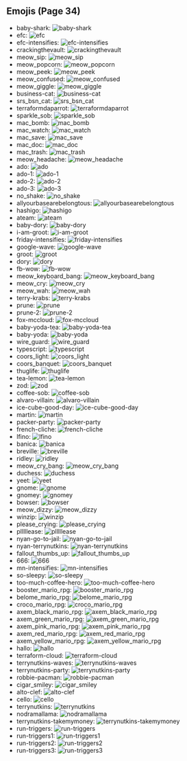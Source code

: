 
## Emojis (Page 34)

* baby-shark: ![baby-shark](output/baby-shark.png)
* efc: ![efc](output/efc.gif)
* efc-intensifies: ![efc-intensifies](output/efc-intensifies.gif)
* crackingthevault: ![crackingthevault](output/crackingthevault.jpg)
* meow_sip: ![meow_sip](output/meow_sip.png)
* meow_popcorn: ![meow_popcorn](output/meow_popcorn.gif)
* meow_peek: ![meow_peek](output/meow_peek.png)
* meow_confused: ![meow_confused](output/meow_confused.png)
* meow_giggle: ![meow_giggle](output/meow_giggle.png)
* business-cat: ![business-cat](output/business-cat.png)
* srs_bsn_cat: ![srs_bsn_cat](output/srs_bsn_cat.png)
* terraformdaparrot: ![terraformdaparrot](output/terraformdaparrot.gif)
* sparkle_sob: ![sparkle_sob](output/sparkle_sob.png)
* mac_bomb: ![mac_bomb](output/mac_bomb.png)
* mac_watch: ![mac_watch](output/mac_watch.png)
* mac_save: ![mac_save](output/mac_save.png)
* mac_doc: ![mac_doc](output/mac_doc.png)
* mac_trash: ![mac_trash](output/mac_trash.png)
* meow_headache: ![meow_headache](output/meow_headache.png)
* ado: ![ado](output/ado)
* ado-1: ![ado-1](output/ado-1)
* ado-2: ![ado-2](output/ado-2)
* ado-3: ![ado-3](output/ado-3)
* no_shake: ![no_shake](output/no_shake.gif)
* allyourbasearebelongtous: ![allyourbasearebelongtous](output/allyourbasearebelongtous.gif)
* hashigo: ![hashigo](output/hashigo.jpg)
* ateam: ![ateam](output/ateam.jpg)
* baby-dory: ![baby-dory](output/baby-dory.png)
* i-am-groot: ![i-am-groot](output/i-am-groot.jpg)
* friday-intensifies: ![friday-intensifies](output/friday-intensifies.gif)
* google-wave: ![google-wave](output/google-wave.png)
* groot: ![groot](output/groot.gif)
* dory: ![dory](output/dory.png)
* fb-wow: ![fb-wow](output/fb-wow.gif)
* meow_keyboard_bang: ![meow_keyboard_bang](output/meow_keyboard_bang.gif)
* meow_cry: ![meow_cry](output/meow_cry.png)
* meow_wah: ![meow_wah](output/meow_wah.png)
* terry-krabs: ![terry-krabs](output/terry-krabs.png)
* prune: ![prune](output/prune.png)
* prune-2: ![prune-2](output/prune-2.png)
* fox-mccloud: ![fox-mccloud](output/fox-mccloud.png)
* baby-yoda-tea: ![baby-yoda-tea](output/baby-yoda-tea.png)
* baby-yoda: ![baby-yoda](output/baby-yoda.png)
* wire_guard: ![wire_guard](output/wire_guard.png)
* typescript: ![typescript](output/typescript.png)
* coors_light: ![coors_light](output/coors_light.png)
* coors_banquet: ![coors_banquet](output/coors_banquet.jpg)
* thuglife: ![thuglife](output/thuglife.png)
* tea-lemon: ![tea-lemon](output/tea-lemon.jpg)
* zod: ![zod](output/zod.jpg)
* coffee-sob: ![coffee-sob](output/coffee-sob.png)
* alvaro-villain: ![alvaro-villain](output/alvaro-villain.gif)
* ice-cube-good-day: ![ice-cube-good-day](output/ice-cube-good-day.png)
* martin: ![martin](output/martin.jpg)
* packer-party: ![packer-party](output/packer-party.gif)
* french-cliche: ![french-cliche](output/french-cliche.png)
* lfino: ![lfino](output/lfino.png)
* banica: ![banica](output/banica.jpg)
* breville: ![breville](output/breville.png)
* ridley: ![ridley](output/ridley.png)
* meow_cry_bang: ![meow_cry_bang](output/meow_cry_bang.gif)
* duchess: ![duchess](output/duchess.jpg)
* yeet: ![yeet](output/yeet.png)
* gnome: ![gnome](output/gnome.png)
* gnomey: ![gnomey](output/gnomey.png)
* bowser: ![bowser](output/bowser.jpg)
* meow_dizzy: ![meow_dizzy](output/meow_dizzy.png)
* winzip: ![winzip](output/winzip.png)
* please_crying: ![please_crying](output/please_crying.png)
* plllllease: ![plllllease](output/plllllease.png)
* nyan-go-to-jail: ![nyan-go-to-jail](output/nyan-go-to-jail.gif)
* nyan-terrynutkins: ![nyan-terrynutkins](output/nyan-terrynutkins.gif)
* fallout_thumbs_up: ![fallout_thumbs_up](output/fallout_thumbs_up.png)
* 666: ![666](output/666.png)
* mn-intensifies: ![mn-intensifies](output/mn-intensifies.gif)
* so-sleepy: ![so-sleepy](output/so-sleepy.gif)
* too-much-coffee-hero: ![too-much-coffee-hero](output/too-much-coffee-hero.jpg)
* booster_mario_rpg: ![booster_mario_rpg](output/booster_mario_rpg.gif)
* belome_mario_rpg: ![belome_mario_rpg](output/belome_mario_rpg.png)
* croco_mario_rpg: ![croco_mario_rpg](output/croco_mario_rpg.png)
* axem_black_mario_rpg: ![axem_black_mario_rpg](output/axem_black_mario_rpg.png)
* axem_green_mario_rpg: ![axem_green_mario_rpg](output/axem_green_mario_rpg.png)
* axem_pink_mario_rpg: ![axem_pink_mario_rpg](output/axem_pink_mario_rpg.png)
* axem_red_mario_rpg: ![axem_red_mario_rpg](output/axem_red_mario_rpg.png)
* axem_yellow_mario_rpg: ![axem_yellow_mario_rpg](output/axem_yellow_mario_rpg.png)
* hallo: ![hallo](output/hallo.gif)
* terraform-cloud: ![terraform-cloud](output/terraform-cloud.png)
* terrynutkins-waves: ![terrynutkins-waves](output/terrynutkins-waves.gif)
* terrynutkins-party: ![terrynutkins-party](output/terrynutkins-party.gif)
* robbie-pacman: ![robbie-pacman](output/robbie-pacman.gif)
* cigar_smiley: ![cigar_smiley](output/cigar_smiley.jpg)
* alto-clef: ![alto-clef](output/alto-clef.jpg)
* cello: ![cello](output/cello)
* terrynutkins: ![terrynutkins](output/terrynutkins.png)
* nodramallama: ![nodramallama](output/nodramallama)
* terrynutkins-takemymoney: ![terrynutkins-takemymoney](output/terrynutkins-takemymoney.png)
* run-triggers: ![run-triggers](output/run-triggers.png)
* run-triggers1: ![run-triggers1](output/run-triggers1.png)
* run-triggers2: ![run-triggers2](output/run-triggers2.png)
* run-triggers3: ![run-triggers3](output/run-triggers3.png)
